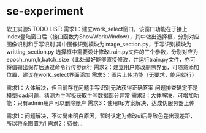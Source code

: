 # se-experiment
软工实验5
TODO LIST:
需求1：建立work_select窗口，该窗口功能在于接上index登陆窗口后（接口函数为ShowWorkWindow），其中做出选择框，分别对应图像识别和手写识别
	其中图像识别模块为image_section.py，手写识别模块为writting_section.py
	选择框中需要设计修改train.py文件的三个参数，分别对应为epoch_num,lr,batch_size（此处最好能够直接修改，并运行train.py文件，亦可将值输出保存后通过命令行传参运行
需求2：建立用户修改删除界面，可随意添加位置，建议在work_select界面添加
需求3：图片上传功能（无要求，能用就行）

需求1：大体解决，但目前存在问题手写识别无法获得正确答案
	问题排查确定不是模型load问题，猜测为手写板获取手写数据部分异常
需求2：大体解决，可增加功能：只有admin用户可以删除账户
需求3：使用ftp方案解决，达成伪服务器上传

需求1：问题解决，不过尚未明白原因，暂时认定为修改ui后导致色差出现差距，所以将全图置为1
需求2：待做...